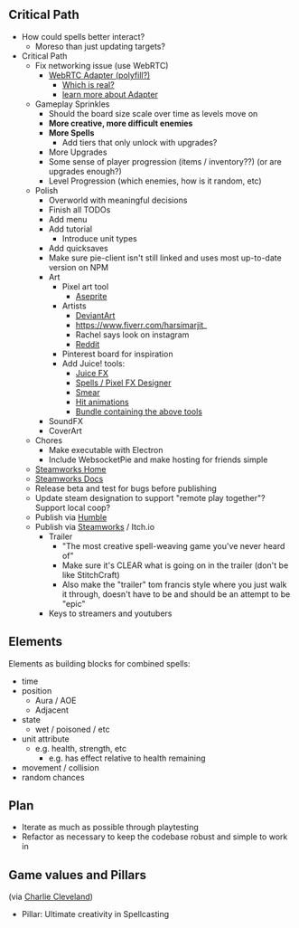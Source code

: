 ## Critical Path

- How could spells better interact?
  - Moreso than just updating targets?
- Critical Path
  - Fix networking issue (use WebRTC)
    - [WebRTC Adapter (polyfill?)](https://github.com/webrtcHacks/adapter)
      - [Which is real?](https://github.com/webrtc/adapter/)
      - [learn more about Adapter](https://developer.mozilla.org/en-US/docs/Web/API/WebRTC_API/adapter.js)
  - Gameplay Sprinkles
    - Should the board size scale over time as levels move on
    - **More creative, more difficult enemies**
    - **More Spells**
      - Add tiers that only unlock with upgrades?
    - More Upgrades
    - Some sense of player progression (items / inventory??) (or are upgrades enough?)
    - Level Progression (which enemies, how is it random, etc)
  - Polish
    - Overworld with meaningful decisions
    - Finish all TODOs
    - Add menu
    - Add tutorial
      - Introduce unit types
    - Add quicksaves
    - Make sure pie-client isn't still linked and uses most up-to-date version on NPM
    - Art
      - Pixel art tool
        - [Aseprite](https://www.aseprite.org/)
      - Artists
        - [DeviantArt](https://www.deviantart.com/topic/pixel-art)
        - https://www.fiverr.com/harsimarjit_
        - Rachel says look on instagram
        - [Reddit](https://www.reddit.com/r/PixelArt/comments/mvod6w/oc_my_first_speed_art_im_still_figuring_out_how/)
      - Pinterest board for inspiration
      - Add Juice! tools:
        - [Juice FX](https://codemanu.itch.io/juicefx)
        - [Spells / Pixel FX Designer](https://codemanu.itch.io/particle-fx-designer)
        - [Smear](https://codemanu.itch.io/smear-fx)
        - [Hit animations](https://codemanu.itch.io/impacthit-fx-animations)
        - [Bundle containing the above tools](https://itch.io/b/814/gamedev-pro)
    - SoundFX
    - CoverArt
  - Chores
    - Make executable with Electron
    - Include WebsocketPie and make hosting for friends simple
  - [Steamworks Home](https://partner.steamgames.com/)
  - [Steamworks Docs](https://partner.steamgames.com/doc/features/multiplayer/game_servers)
  - Release beta and test for bugs before publishing
  - Update steam designation to support "remote play together"? Support local coop?
  - Publish via [Humble](https://www.humblebundle.com)
  - Publish via [Steamworks](https://partner.steamgames.com/steamdirect) / Itch.io
    - Trailer
      - "The most creative spell-weaving game you've never heard of"
      - Make sure it's CLEAR what is going on in the trailer (don't be like StitchCraft)
      - Also make the "trailer" tom francis style where you just walk it through, doesn't have to be and should be an attempt to be "epic"
    - Keys to streamers and youtubers

## Elements

Elements as building blocks for combined spells:

- time
- position
  - Aura / AOE
  - Adjacent
- state
  - wet / poisoned / etc
- unit attribute
  - e.g. health, strength, etc
    - e.g. has effect relative to health remaining
- movement / collision
- random chances

## Plan

- Iterate as much as possible through playtesting
- Refactor as necessary to keep the codebase robust and simple to work in

## Game values and Pillars

(via [Charlie Cleveland](https://www.charliecleveland.com/game-pillars/))

- Pillar: Ultimate creativity in Spellcasting
